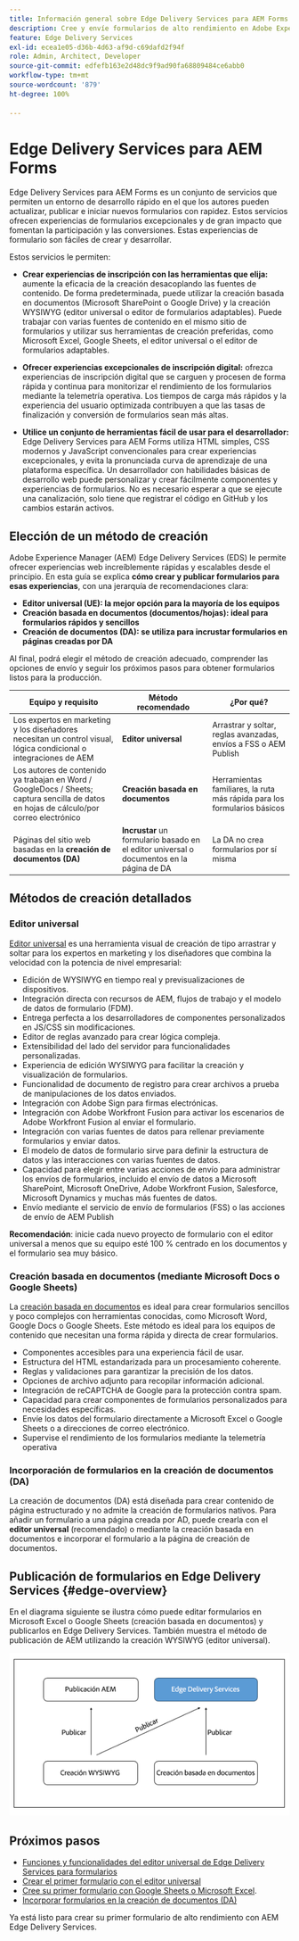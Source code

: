 ```yaml
---
title: Información general sobre Edge Delivery Services para AEM Forms
description: Cree y envíe formularios de alto rendimiento en Adobe Experience Manager Edge Delivery Services, haciendo énfasis en el enfoque de creación del editor universal.
feature: Edge Delivery Services
exl-id: ecea1e05-d36b-4d63-af9d-c69dafd2f94f
role: Admin, Architect, Developer
source-git-commit: edfefb163e2d48dc9f9ad90fa68809484ce6abb0
workflow-type: tm+mt
source-wordcount: '879'
ht-degree: 100%

---
```



# Edge Delivery Services para AEM Forms


Edge Delivery Services para AEM Forms es un conjunto de servicios que permiten un entorno de desarrollo rápido en el que los autores pueden actualizar, publicar e iniciar nuevos formularios con rapidez. Estos servicios ofrecen experiencias de formularios excepcionales y de gran impacto que fomentan la participación y las conversiones. Estas experiencias de formulario son fáciles de crear y desarrollar.

Estos servicios le permiten:

- **Crear experiencias de inscripción con las herramientas que elija:** aumente la eficacia de la creación desacoplando las fuentes de contenido. De forma predeterminada, puede utilizar la creación basada en documentos (Microsoft SharePoint o Google Drive) y la creación WYSIWYG (editor universal o editor de formularios adaptables). Puede trabajar con varias fuentes de contenido en el mismo sitio de formularios y utilizar sus herramientas de creación preferidas, como Microsoft Excel, Google Sheets, el editor universal o el editor de formularios adaptables.

- **Ofrecer experiencias excepcionales de inscripción digital:** ofrezca experiencias de inscripción digital que se carguen y procesen de forma rápida y continua para monitorizar el rendimiento de los formularios mediante la telemetría operativa. Los tiempos de carga más rápidos y la experiencia del usuario optimizada contribuyen a que las tasas de finalización y conversión de formularios sean más altas.

- **Utilice un conjunto de herramientas fácil de usar para el desarrollador:** Edge Delivery Services para AEM Forms 
utiliza HTML simples, CSS modernos y JavaScript convencionales para crear experiencias excepcionales, y evita la pronunciada curva de aprendizaje de una plataforma específica. Un desarrollador con habilidades básicas de desarrollo web puede personalizar y crear fácilmente componentes y experiencias de formularios. No es necesario esperar a que se ejecute una canalización, solo tiene que registrar el código en GitHub y los cambios estarán activos.

## Elección de un método de creación


Adobe Experience Manager (AEM) Edge Delivery Services (EDS) le permite ofrecer experiencias web increíblemente rápidas y escalables desde el principio. En esta guía se explica **cómo crear y publicar formularios para esas experiencias**, con una jerarquía de recomendaciones clara:

- **Editor universal (UE): la mejor opción para la mayoría de los equipos**
- **Creación basada en documentos (documentos/hojas): ideal para formularios rápidos y sencillos**
- **Creación de documentos (DA): se utiliza para incrustar formularios en páginas creadas por DA**

Al final, podrá elegir el método de creación adecuado, comprender las opciones de envío y seguir los próximos pasos para obtener formularios listos para la producción.


| Equipo y requisito | Método recomendado | ¿Por qué? |
|--------------------|--------------------|-----|
| Los expertos en marketing y los diseñadores necesitan un control visual, lógica condicional o integraciones de AEM | **Editor universal** | Arrastrar y soltar, reglas avanzadas, envíos a FSS o AEM Publish |
| Los autores de contenido ya trabajan en Word / GoogleDocs / Sheets; captura sencilla de datos en hojas de cálculo/por correo electrónico | **Creación basada en documentos** | Herramientas familiares, la ruta más rápida para los formularios básicos |
| Páginas del sitio web basadas en la **creación de documentos (DA)** | **Incrustar** un formulario basado en el editor universal o documentos en la página de DA | La DA no crea formularios por sí misma |


## Métodos de creación detallados

### Editor universal

<!--
<span class="preview"> This is a pre-release feature available through our <a href="https://experienceleague.adobe.com/docs/experience-manager-cloud-service/content/release-notes/prerelease.html?lang=es#new-features">pre-release channel</a>. </span>
-->

[Editor universal](/help/edge/docs/forms/universal-editor/overview-universal-editor-for-edge-delivery-services-for-forms.md) es una herramienta visual de creación de tipo arrastrar y soltar para los expertos en marketing y los diseñadores que combina la velocidad con la potencia de nivel empresarial:

- Edición de WYSIWYG en tiempo real y previsualizaciones de dispositivos.
- Integración directa con recursos de AEM, flujos de trabajo y el modelo de datos de formulario (FDM).
- Entrega perfecta a los desarrolladores de componentes personalizados en JS/CSS sin modificaciones.
- Editor de reglas avanzado para crear lógica compleja.
- Extensibilidad del lado del servidor para funcionalidades personalizadas.
- Experiencia de edición WYSIWYG para facilitar la creación y visualización de formularios.
- Funcionalidad de documento de registro para crear archivos a prueba de manipulaciones de los datos enviados.
- Integración con Adobe Sign para firmas electrónicas.
- Integración con Adobe Workfront Fusion para activar los escenarios de Adobe Workfront Fusion al enviar el formulario.
- Integración con varias fuentes de datos para rellenar previamente formularios y enviar datos.
- El modelo de datos de formulario sirve para definir la estructura de datos y las interacciones con varias fuentes de datos.
- Capacidad para elegir entre varias acciones de envío para administrar los envíos de formularios, incluido el envío de datos a Microsoft SharePoint, Microsoft OneDrive, Adobe Workfront Fusion, Salesforce, Microsoft Dynamics y muchas más fuentes de datos.
- Envío mediante el servicio de envío de formularios (FSS) o las acciones de envío de AEM Publish

**Recomendación**: inicie cada nuevo proyecto de formulario con el editor universal a menos que su equipo esté 100 % centrado en los documentos y el formulario sea muy básico.


### Creación basada en documentos (mediante Microsoft Docs o Google Sheets)

La [creación basada en documentos](/help/edge/docs/forms/tutorial.md) es ideal para crear formularios sencillos y poco complejos con herramientas conocidas, como Microsoft Word, Google Docs o Google Sheets. Este método es ideal para los equipos de contenido que necesitan una forma rápida y directa de crear formularios.

- Componentes accesibles para una experiencia fácil de usar.
- Estructura del HTML estandarizada para un procesamiento coherente.
- Reglas y validaciones para garantizar la precisión de los datos.
- Opciones de archivo adjunto para recopilar información adicional.
- Integración de reCAPTCHA de Google para la protección contra spam.
- Capacidad para crear componentes de formularios personalizados para necesidades específicas.
- Envíe los datos del formulario directamente a Microsoft Excel o Google Sheets o a direcciones de correo electrónico.
- Supervise el rendimiento de los formularios mediante la telemetría operativa


### Incorporación de formularios en la creación de documentos (DA)

La creación de documentos (DA) está diseñada para crear contenido de página estructurado y no admite la creación de formularios nativos. Para añadir un formulario a una página creada por AD, puede crearla con el **editor universal** (recomendado) o mediante la creación basada en documentos e incorporar el formulario a la página de creación de documentos.

## Publicación de formularios en Edge Delivery Services {#edge-overview}

En el diagrama siguiente se ilustra cómo puede editar formularios en Microsoft Excel o Google Sheets (creación basada en documentos) y publicarlos en Edge Delivery Services. También muestra el método de publicación de AEM utilizando la creación WYSIWYG (editor universal).

![Publicación en Edge Delivery Services y AEM](/help/edge/docs/forms/assets/AEM-forms-with-EDS-publishing.png)


<!-- 
## Feature Comparison

| Capability | Universal Editor | Document-Based | Document Authoring |
|------------|-----------------|----------------|--------------------|
| Visual drag-and-drop | ✅ | – | – |
| Advanced rules editor | ✅ | Limited | – |
| Attachments | ✅ | EA | – |
| reCAPTCHA Enterprise | ✅ | ✅ | Depends on embed |
| Submit to spreadsheet/email | ✅ (FSS) | ✅ (FSS) | Via embed |
| Submit to AEM workflows/FDM | ✅ | – | Via UE embed |
| Custom components (JS/CSS) | ✅ | ✅ | Via embed |
| Localization via Sites | ✅ | Manual | Via embed |

-->

## Próximos pasos

- [Funciones y funcionalidades del editor universal de Edge Delivery Services para formularios](/help/edge/docs/forms/universal-editor/overview-universal-editor-for-edge-delivery-services-for-forms.md)
- [Crear el primer formulario con el editor universal](/help/edge/docs/forms/universal-editor/create-forms.md)
- [Cree su primer formulario con Google Sheets o Microsoft Excel](/help/edge/docs/forms/tutorial.md).
- [Incorporar formularios en la creación de documentos (DA)](https://www.aem.live/developer/da-tutorial)


Ya está listo para crear su primer formulario de alto rendimiento con AEM Edge Delivery Services.


<!-- 

## Start creating forms

- [Get started with Edge Delivery Services for AEM Forms](/help/edge/docs/forms/tutorial.md)
- [Create a form using Google Sheets or Microsoft Excel](/help/edge/docs/forms/create-forms.md)
- [Set up your Google Sheets or Microsoft Excel files to start accepting data​](/help/edge/docs/forms/submit-forms.md)
- [Publish your form and start collecting data](/help/edge/docs/forms/publish-forms.md)
- [Customize the look of your forms​](/help/edge/docs/forms/style-theme-forms.md)
- [Add repeatable sections to a form​](/help/edge/docs/forms/repeatable-forms.md)
- [Show a custom thank you message after form submission​](/help/edge/docs/forms/thank-you-page-form.md)
- [Adaptive Form Block components and their properties](/help/edge/docs/forms/form-components.md)
- [Real Use Monitoring](https://www.aem.live/developer/rum#authentication)
-->

<!-- 

## Start creating forms

<div>

  <style>
    .card-container {
        width: calc(33.33% - 10px);;
        margin: 5px;
        border: 1px solid #ccc;
        border-radius: 5px;
        padding: 5px;
        box-sizing: border-box;
        transition: background-color 0.3s ease; /* Adding transition effect */
    }
    .card-container:hover {
        background-color: #f0f0f0; /* Changing background color on hover */
    }
</style>

<div style="display: flex; flex-wrap: wrap; justify-content: space-between; margin: -5px;">
    <div class="card-container">
        <a href="/help/edge/docs/forms/create-forms.md">
            <img src="/help/edge/assets/smock_devices_18_n.svg" alt="Create a form using eds forms" style="border-radius: 5px;"> </b>
            <br><b style="margin-top: 5px;">Create a form using Google Sheets or Microsoft Excel</b>
        </a>
        <p>Create forms that load and render quickly and automatically reflows on mobile devices.</p>
    </div>
    <div class="card-container">
        <a href="/help/edge/docs/forms/create-forms.md#manually-configure-a-spreadsheet-to-accept-data">   
            <img src="/help/edge/assets/smock_platformdatamapping_18_n.svg" alt="Submit form" alt="Use Form Fragments in an EDS Form" style="border-radius: 5px;"> </b>
            <br><b style="margin-top: 5px;">Submit form to spreadsheet</b>
        </a>
        <p>Submit forms directly to your Microsoft Excel or Google Sheets.</p>
    </div>
     <div class="card-container">
        <a href="/help/edge/docs/forms/style-theme-forms.md">
            <img src="/help/edge/assets/smock_imageautomode_18_N.svg" alt="Apply styles or themes to an eds form" style="border-radius: 5px;"> </b>
            <br><b style="margin-top: 5px;">Customize a theme</b>
        </a>
        <p>Create a consistent brand image by applying the same theme across forms.</p>
    </div>
      <div class="card-container">
        <a href="/help/edge/docs/forms/validate-forms.md">
            <img src="/help/edge/assets/smock_condition_18_n.svg" alt="Add validations to form fields" style="border-radius: 5px;"> </b>
            <br><b style="margin-top: 5px;">Apply field validations</b>
        </a>
        <p>Reduce errors and frustration by checking form inputs for proper formatting.</p>
    </div> 
            <div class="card-container">
        <a href="/help/edge/docs/forms/rules-forms.md">
            <img src="/help/edge/assets/smock_documentfragment_18_n.svg" alt="Use rules to add dynamic behaviour to a form" style="border-radius: 5px;"> </b>
            <br><b style="margin-top: 5px;">Use rules to add dynamic behaviour to a form</b>
        </a>
        <p>Reuse preconfigured fragments across multiple forms.</p>
    </div>
    <div class="card-container">
        <a href="/help/edge/docs/forms/translate-forms.md">  
            <img src="/help/edge/assets/smock_abc_18_n.svg" alt="Translate an EDS Form" style="border-radius: 5px;"> </b>
            <br><b style="margin-top: 5px;">Translate a form</b>
        </a>
        <p>Extend the reach of your forms while keeping costs in check.</p>
    </div>
    <div class="card-container">
        <a href="/help/edge/docs/forms/repeatable-forms.md">  
            <img src="/help/edge/assets/smock_addto_18_n.svg" alt="Add repeatable sections to an EDS Form" style="border-radius: 5px;"> </b>
            <br><b style="margin-top: 5px;">Add repeatable sections</b>
        </a>
        <p>Effortlessly create and add repeatable sections to a form.</p>
    </div>
    <div class="card-container">
        <a href="/help/edge/docs/forms/custom-components-forms.md"> 
            <img src="/help/edge/assets/smock_userdeveloper_18_n.svg" alt="Create custom forms components using standard JavaScript and CSS"  style="border-radius: 5px;"> </b>
            <br><b style="margin-top: 5px;">Create custom components</b>
        </a>
        <p>Use standard JavaScript and CSS to create components and themes.</p>
    </div>
    <div class="card-container">
        <a href="/help/edge/docs/forms/recaptacha-forms.md">  
            <img src="/help//edge/assets/smock_keyclock_18_n.svg" alt="Use reCAPTCHA in an EDS Form" style="border-radius: 5px;"> </b>
            <br><b style="margin-top: 5px;">Use reCAPTCHA</b>
        </a>
        <p>Use OOTB reCAPTCHA integration for robust spam and bot protection.</p>
    </div>


</div>


</br>

-->
